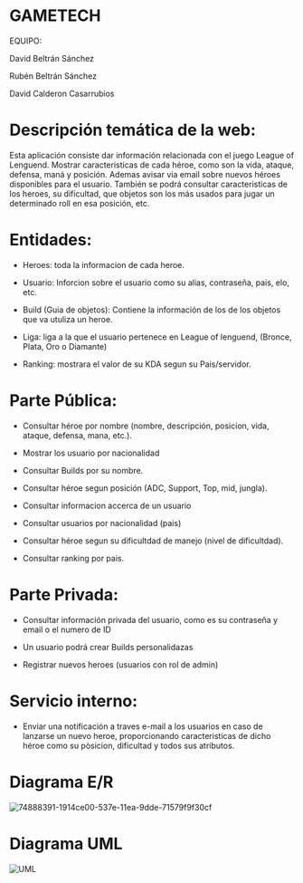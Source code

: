 # GAMETECH
EQUIPO:

David Beltrán Sánchez 

Rubén Beltrán Sánchez

David Calderon Casarrubios



# Descripción temática de la web:
Esta aplicación consiste dar información relacionada con el juego League of Lenguend. Mostrar caracteristicas de cada héroe, como son la vida, ataque, defensa, maná y posición. Ademas avisar via email sobre nuevos héroes disponibles para el usuario. También se podrá consultar caracteristicas de los heroes, su dificultad, que objetos son los más usados para jugar un determinado roll en esa posición, etc. 
# Entidades:
- Heroes: toda la informacion de cada heroe.

- Usuario: Inforcion sobre el usuario como su alias, contraseña, pais, elo, etc.

- Build (Guia de objetos): Contiene la información de los de los objetos que va utuliza un heroe.

- Liga: liga a la que el usuario pertenece en League of lenguend, (Bronce, Plata, Oro o Diamante)

- Ranking: mostrara el valor de su KDA segun su Pais/servidor.

# Parte Pública:

- Consultar héroe por nombre (nombre, descripción, posicion, vida, ataque, defensa, mana, etc.).

- Mostrar los usuario por nacionalidad

- Consultar Builds por su nombre.

- Consultar héroe segun posición  (ADC, Support, Top, mid, jungla).

- Consultar informacion accerca de un usuario

- Consultar usuarios por nacionalidad  (pais)

- Consultar héroe segun su dificultdad de manejo (nivel de dificultdad).

- Consultar ranking por pais.

# Parte Privada:

- Consultar información privada del usuario, como es su contraseña y email o el numero de ID

- Un usuario podrá crear Builds personalidazas 

- Registrar nuevos heroes (usuarios con rol de admin)

# Servicio interno:
- Enviar una notificación a traves e-mail a los usuarios en caso de lanzarse un nuevo heroe, proporcionando caracteristicas de dicho héroe como su pòsicion, dificultad y todos sus atributos.
# Diagrama E/R

![74888391-1914ce00-537e-11ea-9dde-71579f9f30cf](https://user-images.githubusercontent.com/60217867/75927301-6445db00-5e6c-11ea-8911-7290ed3aedd5.jpg)


# Diagrama UML
![UML](https://user-images.githubusercontent.com/60217867/74888084-457c1a80-537d-11ea-8a9d-83dda8cd7e5b.jpg)
